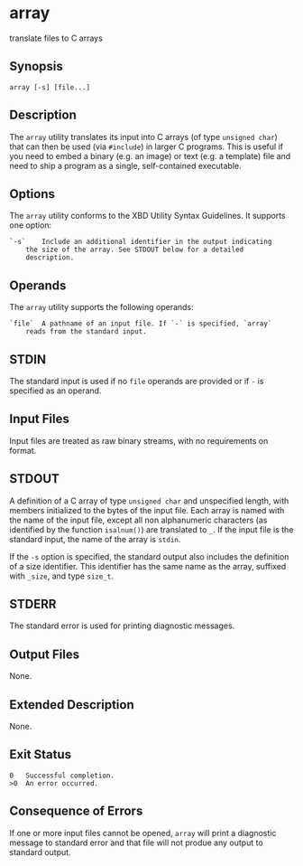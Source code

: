 # array

translate files to C arrays

## Synopsis

`array [-s] [file...]`

## Description

The `array` utility translates its input into C arrays (of type
`unsigned char`) that can then be used (via `#include`) in larger C programs.
This is useful if you need to embed a binary (e.g. an image) or text (e.g.
a template) file and need to ship a program as a single, self-contained
executable.

## Options

The `array` utility conforms to the XBD Utility Syntax Guidelines. It supports
one option:

	`-s`	Include an additional identifier in the output indicating
		the size of the array. See STDOUT below for a detailed
		description.

## Operands

The `array` utility supports the following operands:

	`file`	A pathname of an input file. If `-` is specified, `array`
		reads from the standard input.

## STDIN

The standard input is used if no `file` operands are provided or if `-` is
specified as an operand.

## Input Files

Input files are treated as raw binary streams, with no requirements on format.

## STDOUT

A definition of a C array of type `unsigned char` and unspecified length, with
members initialized to the bytes of the input file. Each array is named with
the name of the input file, except all non alphanumeric characters (as
identified by the function `isalnum()`) are translated to `_`. If the input
file is the standard input, the name of the array is `stdin`.

If the `-s` option is specified, the standard output also includes the
definition of a size identifier. This identifier has the same name as the
array, suffixed with `_size`, and type `size_t`.

## STDERR

The standard error is used for printing diagnostic messages.

## Output Files

None.

## Extended Description

None.

## Exit Status

	0	Successful completion.
	>0	An error occurred.

## Consequence of Errors

If one or more input files cannot be opened, `array` will print a diagnostic
message to standard error and that file will not produe any output to
standard output.
